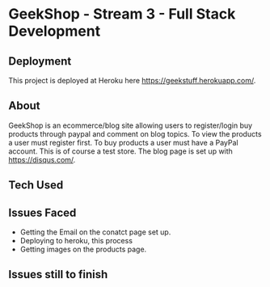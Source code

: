 # GeekShop - Stream 3 - Full Stack Development

## Deployment

This project is deployed at Heroku here https://geekstuff.herokuapp.com/. 

## About 

GeekShop is an ecommerce/blog site allowing users to register/login buy products through paypal and comment on blog topics. To view the products a user must register first. To buy products a user must have a PayPal account. This is of course a test store. The blog page is set up with https://disqus.com/. 

## Tech Used

## Issues Faced

- Getting the Email on the conatct page set up.
- Deploying to heroku, this process 
- Getting images on the products page. 

## Issues still to finish
